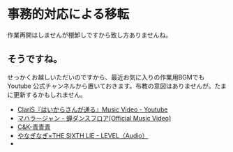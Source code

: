 # 事務的対応による移転

作業再開はしませんが棚卸しですから致し方ありませんね。

## そうですね。

せっかくお越しいただいのですから、最近お気に入りの作業用BGMでも Youtube 公式チャンネルから置いておきます。布教の意図はありませんが。たまに更新するかもしれません。

* [ClariS『はいからさんが通る』Music Video - Youtube](http://youtube.com/watch?v=kCKEjcFMpYY)
* [マハラージャン - 蝉ダンスフロア[Official Music Video]](http://youtube.com/watch?ｖ=unnhf7gnC1s)
* [C&K-青青青](http://youtube.com/watch?v=VcuD2IhyWCk)
* [やなぎなぎ×THE SIXTH LIE - LEVEL（Audio）](http://youtube.com/watch?v=xFHDC2E4t-M)
* [](http://youtube.com/watch?v=)

